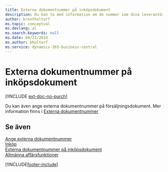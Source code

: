 ```yaml
---
title: Externa dokumentnummer på inköpsdokument
description: Du kan ta med information om de nummer som dina leverantörer tilldelar till dokument som de skickar till dig med hjälp av fältet Externt dokumentnummer eller fältet Din referens. Lär dig mer om skillnaden mellan de två fälten här.
author: brentholtorf
ms.topic: conceptual
ms.devlang: al
ms.search.keywords: null
ms.date: 04/21/2024
ms.author: bholtorf
ms.service: dynamics-365-business-central
---
```

# <a name="external-document-numbers-on-purchase-documents"></a>Externa dokumentnummer på inköpsdokument

[!INCLUDE [ext-doc-no-purch](includes/ext-doc-no-purch.md)]

Du kan även ange externa dokumentnummer på försäljningsdokument. Mer information finns i [Externa dokumentnummer](sales-how-invoice-sales.md#external-document-numbers)

## <a name="see-also"></a>Se även

[Ange externa dokumentnummer](across-enter-external-document-numbers.md)  
[Inköp](purchasing-manage-purchasing.md)  
[Externa dokumentnummer på inköpsdokument](sales-how-invoice-sales.md#external-document-numbers)  
[Allmänna affärsfunktioner](ui-across-business-areas.md)  

[!INCLUDE[footer-include](includes/footer-banner.md)]
